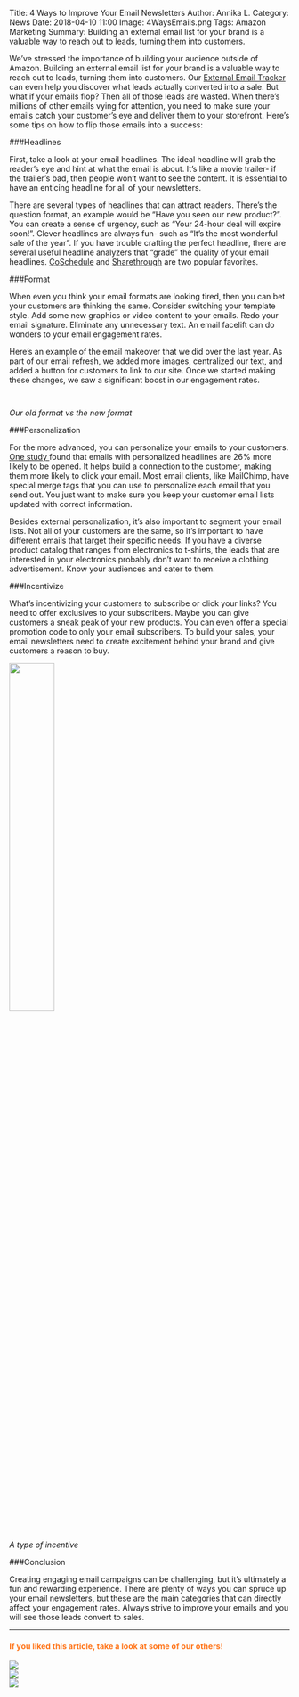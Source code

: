 Title: 4 Ways to Improve Your Email Newsletters
Author: Annika L.
Category: News
Date: 2018-04-10 11:00
Image: 4WaysEmails.png
Tags: Amazon Marketing
Summary: Building an external email list for your brand is a valuable way to reach out to leads, turning them into customers.

<p class="Class2">We’ve stressed the importance of building your audience outside of Amazon. Building an external email list for your brand is a valuable way to reach out to leads, turning them into customers. Our <a href ="https://efficientera.com/blog/2018/03/does-your-external-email-list-convert-on-amazon.html" target="_blank">External Email Tracker</a> can even help you discover what leads actually converted into a sale. But what if your emails flop? Then all of those leads are wasted. When there’s millions of other emails vying for attention, you need to make sure your emails catch your customer’s eye and deliver them to your storefront. Here’s some tips on how to flip those emails into a success:</p>

###Headlines
<p class="Class2">First, take a look at your email headlines. The ideal headline will grab the reader’s eye and hint at what the email is about. It’s like a movie trailer-  if the trailer’s bad, then people won’t want to see the content. It is essential to have an enticing headline for all of your newsletters.</p>
<p class="Class2">There are several types of headlines that can attract readers. There’s the question format, an example would be “Have you seen our new product?”. You can create a sense of urgency, such as “Your 24-hour deal will expire soon!”. Clever headlines are always fun- such as “It’s the most wonderful sale of the year”. If you have trouble crafting the perfect headline, there are several useful headline analyzers that “grade” the quality of your email headlines. <a href="https://coschedule.com/headline-analyzer">CoSchedule</a> and <a href="https://headlines.sharethrough.com/" target="_blank">Sharethrough</a> are two popular favorites.</p>

###Format
<p class="Class2">When even you think your email formats are looking tired, then you can bet your customers are thinking the same. Consider switching your template style. Add some new graphics or video content to your emails. Redo your email signature. Eliminate any unnecessary text. An email facelift can do wonders to your email engagement rates.</p>
<p class="Class2">Here’s an example of the email makeover that we did over the last year. As part of our email refresh, we added more images, centralized our text, and added a button for customers to link to our site. Once we started making these changes, we saw a significant boost in our engagement rates.</p>

<div class="row">
   <div class="col-lg-6">
    <p class="text-center">
    <img src="/images/blog/2018/04/OldEmail.png")  alt text="Email Automation for Amazon">
    </p>
   </div>

   <div class="col-lg-6">
    <p class="text-center">
    <img src="/images/blog/2018/04/EmailExample.png") alt text="Email Automation for Amazon">
    </p>
   </div>

</div>


<p class="text-center">
<i>Our old format vs the new format</i>
</p>



###Personalization
<p class="Class2">For the more advanced, you can personalize your emails to your customers. <a href="https://www.campaignmonitor.com/resources/guides/email-marketing-new-rules/" target="_blank">One study </a> found that emails with personalized headlines are 26% more likely to be opened. It helps build a connection to the customer, making them more likely to click your email. Most email clients, like MailChimp, have special merge tags that you can use to personalize each email that you send out. You just want to make sure you keep your customer email lists updated with correct information.</p>
<p class="Class2">Besides external personalization, it’s also important to segment your email lists. Not all of your customers are the same, so it’s important to have different emails that target their specific needs. If you have a diverse product catalog that ranges from electronics to t-shirts, the leads that are interested in your electronics probably don’t want to receive a clothing advertisement. Know your audiences and cater to them.</p>

###Incentivize
<p class="Class2">What’s incentivizing your customers to subscribe or click your links? You need to offer exclusives to your subscribers. Maybe you can give customers a sneak peak of your new products. You can even offer a special promotion code to only your email subscribers. To build your sales, your email newsletters need to create excitement behind your brand and give customers a reason to buy.</p>

<p class="text-center">
<img src="/images/blog/2018/04/AnnualSale.png") width=40% alt text="Email Automation for Amazon">
</p>
<p class="text-center">
<i>A type of incentive</i>
</p>

###Conclusion
<p class="Class2">Creating engaging email campaigns can be challenging, but it’s ultimately a fun and rewarding experience. There are plenty of ways you can spruce up your email newsletters, but these are the main categories that can directly affect your engagement rates. Always strive to improve your emails and you will see those leads convert to sales.</p>


---

#### <font color="FF751A">If you liked this article, take a look at some of our others!</font>

<div class="row">
    <div class="col-lg-4">
        <a href="https://efficientera.com/blog/2018/03/bsr-keyword-ranking-or-amazons-choice-which-one-brings-you-more-eyeballs.html" target="_blank" alt="amazon sales funnel">
            <img src="/images/category/bsr.png">
        </a>
    </div>
    <div class="col-lg-4">
        <a href="https://efficientera.com/blog/2018/01/everything-you-wanted-to-know-about-building-your-amazon-sales-funnel.html" target="_blank" alt="amazon sales funnel">
            <img src="/images/category/marketing-products.png">
        </a>
    </div>
    <div class="col-lg-4">
        <a href="https://efficientera.com/blog/2018/03/does-your-external-email-list-convert-on-amazon.html" target="_blank" alt="off amazon emails">
            <img src="/images/category/external-email-tracker.png">
        </a>
    </div>
</div>




